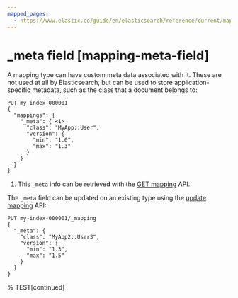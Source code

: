 ```yaml
---
mapped_pages:
  - https://www.elastic.co/guide/en/elasticsearch/reference/current/mapping-meta-field.html
---
```


# _meta field [mapping-meta-field]

A mapping type can have custom meta data associated with it. These are not used at all by Elasticsearch, but can be used to store application-specific metadata, such as the class that a document belongs to:

```console
PUT my-index-000001
{
  "mappings": {
    "_meta": { <1>
      "class": "MyApp::User",
      "version": {
        "min": "1.0",
        "max": "1.3"
      }
    }
  }
}
```

1. This `_meta` info can be retrieved with the [GET mapping](https://www.elastic.co/docs/api/doc/elasticsearch/operation/operation-indices-get-mapping) API.


The `_meta` field can be updated on an existing type using the [update mapping](https://www.elastic.co/docs/api/doc/elasticsearch/operation/operation-indices-put-mapping) API:

```console
PUT my-index-000001/_mapping
{
  "_meta": {
    "class": "MyApp2::User3",
    "version": {
      "min": "1.3",
      "max": "1.5"
    }
  }
}
```
%  TEST[continued]

